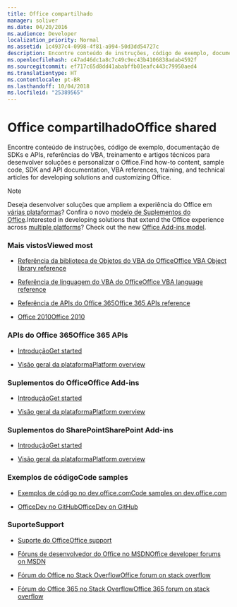 ```yaml
---
title: Office compartilhado
manager: soliver
ms.date: 04/20/2016
ms.audience: Developer
localization_priority: Normal
ms.assetid: 1c4937c4-0998-4f81-a994-50d3dd54727c
description: Encontre conteúdo de instruções, código de exemplo, documentação de SDKs e APIs, referências do VBA, treinamento e artigos técnicos para desenvolver soluções e personalizar o Office.
ms.openlocfilehash: c47ad46dc1a8c7c49c9ec43b4106838adab4592f
ms.sourcegitcommit: ef717c65d8dd41ababffb01eafc443c79950aed4
ms.translationtype: HT
ms.contentlocale: pt-BR
ms.lasthandoff: 10/04/2018
ms.locfileid: "25389565"
---
```

# <a name="office-shared"></a><span data-ttu-id="172c0-103">Office compartilhado</span><span class="sxs-lookup"><span data-stu-id="172c0-103">Office shared</span></span>

<span data-ttu-id="172c0-104">Encontre conteúdo de instruções, código de exemplo, documentação de SDKs e APIs, referências do VBA, treinamento e artigos técnicos para desenvolver soluções e personalizar o Office.</span><span class="sxs-lookup"><span data-stu-id="172c0-104">Find how-to content, sample code, SDK and API documentation, VBA references, training, and technical articles for developing solutions and customizing Office.</span></span>
  
> [!NOTE]
> <span data-ttu-id="172c0-p101">Deseja desenvolver soluções que ampliem a experiência do Office em [várias plataformas](https://docs.microsoft.com/office/dev/add-ins/overview/office-add-in-availability)? Confira o novo [modelo de Suplementos do Office](https://docs.microsoft.com/office/dev/add-ins/overview/office-add-ins).</span><span class="sxs-lookup"><span data-stu-id="172c0-p101">Interested in developing solutions that extend the Office experience across [multiple platforms](https://docs.microsoft.com/office/dev/add-ins/overview/office-add-in-availability)? Check out the new [Office Add-ins model](https://docs.microsoft.com/office/dev/add-ins/overview/office-add-ins).</span></span> 
  
### <a name="viewed-most"></a><span data-ttu-id="172c0-107">Mais vistos</span><span class="sxs-lookup"><span data-stu-id="172c0-107">Viewed most</span></span>
  
- [<span data-ttu-id="172c0-108">Referência da biblioteca de Objetos do VBA do Office</span><span class="sxs-lookup"><span data-stu-id="172c0-108">Office VBA Object library reference</span></span>](https://msdn.microsoft.com/EN-US/library/office/ff862474.aspx)
  
- [<span data-ttu-id="172c0-109">Referência de linguagem do VBA do Office</span><span class="sxs-lookup"><span data-stu-id="172c0-109">Office VBA language reference</span></span>](https://msdn.microsoft.com/EN-US/library/office/gg264383.aspx)
  
- [<span data-ttu-id="172c0-110">Referência de APIs do Office 365</span><span class="sxs-lookup"><span data-stu-id="172c0-110">Office 365 APIs reference</span></span>](https://msdn.microsoft.com/office/office365/api/api-catalog)
  
- [<span data-ttu-id="172c0-111">Office 2010</span><span class="sxs-lookup"><span data-stu-id="172c0-111">Office 2010</span></span>](https://msdn.microsoft.com/library/office/cc313152%28v=office.12%29.aspx)
  
### <a name="office-365-apis"></a><span data-ttu-id="172c0-112">APIs do Office 365</span><span class="sxs-lookup"><span data-stu-id="172c0-112">Office 365 APIs</span></span>
  
- [<span data-ttu-id="172c0-113">Introdução</span><span class="sxs-lookup"><span data-stu-id="172c0-113">Get started</span></span>](https://dev.office.com/getting-started)
  
- [<span data-ttu-id="172c0-114">Visão geral da plataforma</span><span class="sxs-lookup"><span data-stu-id="172c0-114">Platform overview</span></span>](https://msdn.microsoft.com/office/office365/howto/platform-development-overview)
  
### <a name="office-add-ins"></a><span data-ttu-id="172c0-115">Suplementos do Office</span><span class="sxs-lookup"><span data-stu-id="172c0-115">Office Add-ins</span></span>
  
- [<span data-ttu-id="172c0-116">Introdução</span><span class="sxs-lookup"><span data-stu-id="172c0-116">Get started</span></span>](https://dev.office.com/getting-started)
  
- [<span data-ttu-id="172c0-117">Visão geral da plataforma</span><span class="sxs-lookup"><span data-stu-id="172c0-117">Platform overview</span></span>](https://msdn.microsoft.com/EN-US/library/office/jj220082.aspx)
  
### <a name="sharepoint-add-ins"></a><span data-ttu-id="172c0-118">Suplementos do SharePoint</span><span class="sxs-lookup"><span data-stu-id="172c0-118">SharePoint Add-ins</span></span>
  
- [<span data-ttu-id="172c0-119">Introdução</span><span class="sxs-lookup"><span data-stu-id="172c0-119">Get started</span></span>](https://dev.office.com/getting-started)
  
- [<span data-ttu-id="172c0-120">Visão geral da plataforma</span><span class="sxs-lookup"><span data-stu-id="172c0-120">Platform overview</span></span>](https://msdn.microsoft.com/library/office/fp179930.aspx)
  
### <a name="code-samples"></a><span data-ttu-id="172c0-121">Exemplos de código</span><span class="sxs-lookup"><span data-stu-id="172c0-121">Code samples</span></span>
  
- [<span data-ttu-id="172c0-122">Exemplos de código no dev.office.com</span><span class="sxs-lookup"><span data-stu-id="172c0-122">Code samples on dev.office.com</span></span>](https://dev.office.com/codesamples)
  
- [<span data-ttu-id="172c0-123">OfficeDev no GitHub</span><span class="sxs-lookup"><span data-stu-id="172c0-123">OfficeDev on GitHub</span></span>](https://github.com/OfficeDev)
  
### <a name="support"></a><span data-ttu-id="172c0-124">Suporte</span><span class="sxs-lookup"><span data-stu-id="172c0-124">Support</span></span>
  
- [<span data-ttu-id="172c0-125">Suporte do Office</span><span class="sxs-lookup"><span data-stu-id="172c0-125">Office support</span></span>](https://support.office.com/)
  
- [<span data-ttu-id="172c0-126">Fóruns de desenvolvedor do Office no MSDN</span><span class="sxs-lookup"><span data-stu-id="172c0-126">Office developer forums on MSDN</span></span>](https://social.msdn.microsoft.com/Forums/office/en-US/home?category=officedev)
  
- [<span data-ttu-id="172c0-127">Fórum do Office no Stack Overflow</span><span class="sxs-lookup"><span data-stu-id="172c0-127">Office forum on stack overflow</span></span>](https://stackoverflow.com/questions/tagged/ms-office)
  
- [<span data-ttu-id="172c0-128">Fórum do Office 365 no Stack Overflow</span><span class="sxs-lookup"><span data-stu-id="172c0-128">Office 365 forum on stack overflow</span></span>](https://stackoverflow.com/questions/tagged/office365)
  

